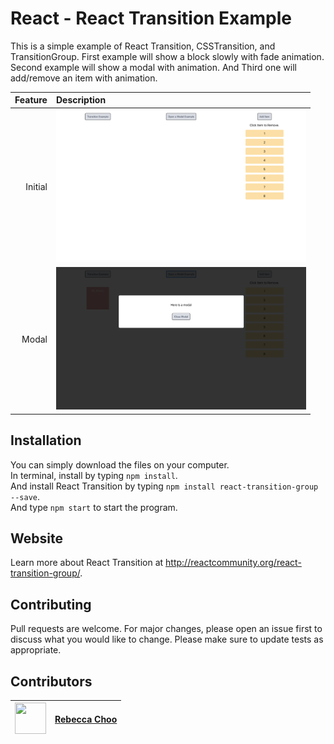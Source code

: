 # React - React Transition Example

This is a simple example of React Transition, CSSTransition, and TransitionGroup. First example will show a block slowly with fade animation. Second example will show a modal with animation. And Third one will add/remove an item with animation.<br />

| Feature | Description |
| -----: | :----------- |
|  Initial | <img src="https://github.com/rebeccachoo/react-animation/blob/main/FireShot%20Capture%201172%20-%20React%20App%20-%20localhost.png?raw=true"  width="400">|
|  Modal | <img src="https://github.com/rebeccachoo/react-animation/blob/main/FireShot%20Capture%201181%20-%20React%20App%20-%20localhost.png?raw=true"  width="400">|

## Installation

You can simply download the files on your computer. <br />
In terminal, install by typing `npm install`.  <br />
And install React Transition by typing `npm install react-transition-group --save`.  <br />
And type `npm start` to start the program.

## Website 
Learn more about React Transition at http://reactcommunity.org/react-transition-group/.
 
 
## Contributing

Pull requests are welcome. For major changes, please open an issue first to discuss what you would like to change.
Please make sure to update tests as appropriate. 


##  Contributors

|  <img src="https://avatars.githubusercontent.com/u/254729?s=460&u=58ed23724180265db677357b4133d4ef970d6407&v=4" width="50" height="50" /> |<a href="https://github.com/rebeccachoo" target="_blank">Rebecca Choo</a>| 
| ----------- | ----------- |
